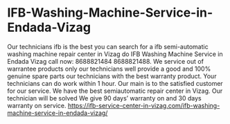 # IFB-Washing-Machine-Service-in-Endada-Vizag
 Our technicians  ifb is the best you can search for a ifb semi-automatic washing machine repair center in Vizag do   IFB Washing Machine Service in Endada Vizag call now: 8688821484 8688821488. We service out of warrantee products only our technicians well provide a good and 100% genuine spare parts our technicians with the best warranty product. Your technicians can do work within 1 hour. Our main is to the satisfied customer for our service. We have the best semiautomatic repair center in Vizag. Our technician will be solved We give 90 days’ warranty on and 30 days warranty on service.   https://ifb-service-center-in-vizag.com/ifb-washing-machine-service-in-endada-vizag/          
